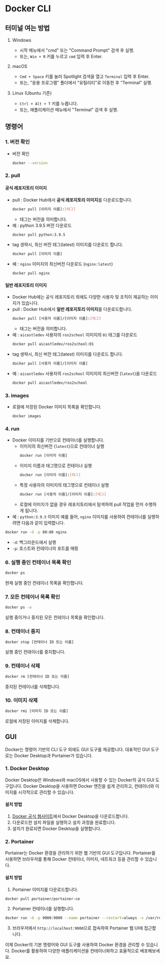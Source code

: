 # Docker CLI

## 터미널 여는 방법
1. Windows
   - 시작 메뉴에서 "cmd" 또는 "Command Prompt" 검색 후 실행.
   - 또는, `Win + R` 키를 누르고 `cmd` 입력 후 Enter.

2. macOS
   - `Cmd + Space` 키를 눌러 Spotlight 검색을 열고 `Terminal` 입력 후 Enter.
   - 또는, "응용 프로그램" 폴더에서 "유틸리티"로 이동한 후 "Terminal" 실행.

3. Linux (Ubuntu 기준)
   - `Ctrl + Alt + T` 키를 누릅니다.
   - 또는, 애플리케이션 메뉴에서 "Terminal" 검색 후 실행.


## 명령어

### 1. 버전 확인
- 버전 확인
    ```sh
    docker --version
    ```

### 2. pull
#### 공식 레포지토리 이미지
- pull : Docker Hub에서 **공식 레포지토리 이미지**를 다운로드합니다. 
    ```sh
    docker pull [이미지 이름]:[태그]
    ```
    - 태그는 버전을 의미합니다.
- 예 : python 3.9.5 버전 다운로드
    ```sh
    docker pull python:3.9.5
    ```
- tag 생략시, 최신 버전 태그(latest) 이미지를 다운로드 합니다. 
    ```sh
    docker pull [이미지 이름]
    ```
- 예 : `nginx` 이미지의 최신버전 다운로드 (`nginx:latest`)
    ```sh
    docker pull nginx
    ```
#### 일반 레포지토리 이미지
- Docker Hub에는 공식 레포지토리 외에도 다양한 사용자 및 조직이 제공하는 이미지가 있습니다. 
- pull : Docker Hub에서 **일반 레포지토리 이미지**를 다운로드합니다. 
    ```sh
    docker pull [사용자 이름]/[이미지 이름]:[태그]
    ```
    - 태그는 버전을 의미합니다.
- 예 : `aicastledev` 사용자의 `ros2school` 이미지의 `01` 태그를 다운로드
    ```sh
    docker pull aicastledev/ros2school:01
    ```
- tag 생략시, 최신 버전 태그(latest) 이미지를 다운로드 합니다. 
    ```sh
    docker pull [사용자 이름]/[이미지 이름]
    ```
- 예 : `aicastledev` 사용자의 `ros2school` 이미지의 최신버전 (`latest`)을 다운로드
    ```sh
    docker pull aicastledev/ros2school
    ```

### 3. images
- 로컬에 저장된 Docker 이미지 목록을 확인합니다.
    ```sh
    docker images
    ```

### 4. run
- Docker 이미지를 기반으로 컨테이너를 실행합니다.
    - 이미지의 최신버전 (`latest`)으로 컨테이너 실행
        ```sh
        docker run [이미지 이름]
        ```
    - 이미지 이름과 태그명으로 컨테이너 실행
        ```sh
        docker run [이미지 이름]:[태그]
        ```
    - 특정 사용자의 이미지의 태그명으로 컨테이너 실행
        ```sh
        docker run [사용자 이름]/[이미지 이름]:[태그]
        ```
    - 로컬에 이미지가 없을 경우 레포지토리에서 탐색하여 pull 작업을 먼저 수행하게 됩니다.
- 예 : `python:3.9.5` 이미지
 예를 들어, `nginx` 이미지를 사용하여 컨테이너를 실행하려면 다음과 같이 입력합니다.
```sh
docker run -d -p 80:80 nginx
```
- `-d`: 백그라운드에서 실행
- `-p`: 호스트와 컨테이너의 포트를 매핑

### 6. 실행 중인 컨테이너 목록 확인
```sh
docker ps
```
현재 실행 중인 컨테이너 목록을 확인합니다.

### 7. 모든 컨테이너 목록 확인
```sh
docker ps -a
```
실행 중이거나 중지된 모든 컨테이너 목록을 확인합니다.

### 8. 컨테이너 중지
```sh
docker stop [컨테이너 ID 또는 이름]
```
실행 중인 컨테이너를 중지합니다.

### 9. 컨테이너 삭제
```sh
docker rm [컨테이너 ID 또는 이름]
```
중지된 컨테이너를 삭제합니다.

### 10. 이미지 삭제
```sh
docker rmi [이미지 ID 또는 이름]
```
로컬에 저장된 이미지를 삭제합니다.

## GUI

Docker는 명령어 기반의 CLI 도구 외에도 GUI 도구를 제공합니다. 대표적인 GUI 도구로는 Docker Desktop과 Portainer가 있습니다.

### 1. Docker Desktop
Docker Desktop은 Windows와 macOS에서 사용할 수 있는 Docker의 공식 GUI 도구입니다. Docker Desktop을 사용하면 Docker 엔진을 쉽게 관리하고, 컨테이너와 이미지를 시각적으로 관리할 수 있습니다.

#### 설치 방법
1. [Docker 공식 웹사이트](https://www.docker.com/products/docker-desktop)에서 Docker Desktop을 다운로드합니다.
2. 다운로드한 설치 파일을 실행하고 설치 과정을 완료합니다.
3. 설치가 완료되면 Docker Desktop을 실행합니다.

### 2. Portainer
Portainer는 Docker 환경을 관리하기 위한 웹 기반의 GUI 도구입니다. Portainer를 사용하면 브라우저를 통해 Docker 컨테이너, 이미지, 네트워크 등을 관리할 수 있습니다.

#### 설치 방법
1. Portainer 이미지를 다운로드합니다.
```sh
docker pull portainer/portainer-ce
```
2. Portainer 컨테이너를 실행합니다.
```sh
docker run -d -p 9000:9000 --name portainer --restart=always -v /var/run/docker.sock:/var/run/docker.sock -v portainer_data:/data portainer/portainer-ce
```
3. 브라우저에서 `http://localhost:9000`으로 접속하여 Portainer 웹 UI에 접근합니다.

이제 Docker의 기본 명령어와 GUI 도구를 사용하여 Docker 환경을 관리할 수 있습니다. Docker를 활용하여 다양한 애플리케이션을 컨테이너화하고 효율적으로 배포해보세요.